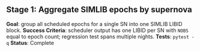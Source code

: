 ## Stage 1: Aggregate SIMLIB epochs by supernova
**Goal**: group all scheduled epochs for a single SN into one SIMLIB LIBID block.
**Success Criteria**: scheduler output has one LIBID per SN with `NOBS` equal to epoch count; regression test spans multiple nights.
**Tests**: `pytest -q`
**Status**: Complete
